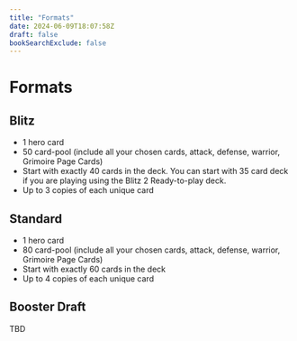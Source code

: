 ```yaml
---
title: "Formats"
date: 2024-06-09T18:07:58Z
draft: false
bookSearchExclude: false
---
```

# Formats

## Blitz
- 1 hero card
- 50 card-pool (include all your chosen cards, attack, defense, warrior, Grimoire Page Cards)
- Start with exactly 40 cards in the deck. You can start with 35 card deck if you are playing using the Blitz 2 Ready-to-play deck.
- Up to 3 copies of each unique card

## Standard
- 1 hero card
- 80 card-pool (include all your chosen cards, attack, defense, warrior, Grimoire Page Cards)
- Start with exactly 60 cards in the deck
- Up to 4 copies of each unique card

## Booster Draft
TBD